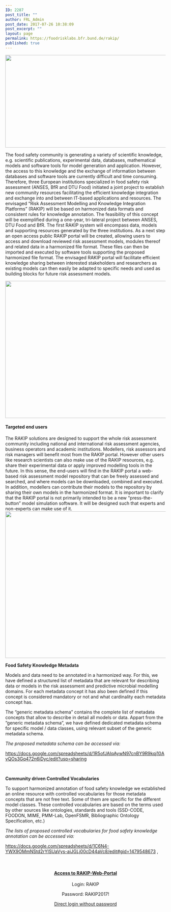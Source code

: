 ```yaml
---
ID: 2287
post_title: ""
author: FRL_Admin
post_date: 2017-07-26 10:38:09
post_excerpt: ""
layout: page
permalink: https://foodrisklabs.bfr.bund.de/rakip/
published: true
---
```

<img class="aligncenter size-large wp-image-2304" src="https://foodrisklabs.bfr.bund.de/wp-content/uploads/2017/07/RAKIP-Logo-1024x451.jpg" alt="" width="660" height="291" />

The food safety community is generating a variety of scientific knowledge, e.g. scientific publications, experimental data, databases, mathematical models and software tools for model generation and application. However, the access to this knowledge and the exchange of information between databases and software tools are currently difficult and time consuming. Therefore, three European institutions specialized in food safety risk assessment (ANSES, BfR and DTU Food) initiated a joint project to establish new community resources facilitating the efficient knowledge integration and exchange into and between IT-based applications and resources. The envisaged “Risk Assessment Modelling and Knowledge Integration Platforms” (RAKIP) will be based on harmonized data formats and consistent rules for knowledge annotation. The feasibility of this concept will be exemplified during a one-year, tri-lateral project between ANSES, DTU Food and BfR. The first RAKIP system will encompass data, models and supporting resources generated by the three institutions. As a next step an open access public RAKIP portal will be created, allowing users to access and download reviewed risk assessment models, modules thereof and related data in a harmonized file format. These files can then be imported and executed by software tools supporting the proposed harmonized file format. The envisaged RAKIP portal will facilitate efficient knowledge sharing between interested stakeholders and researchers as existing models can then easily be adapted to specific needs and used as building blocks for future risk assessment models.

<img class="aligncenter size-full wp-image-2303" src="https://foodrisklabs.bfr.bund.de/wp-content/uploads/2017/07/RAKIP-File-System.png" alt="" width="677" height="431" />
<h4>Targeted end users</h4>
The RAKIP solutions are designed to support the whole risk assessment community including national and international risk assessment agencies, business operators and academic institutions. Modellers, risk assessors and risk managers will benefit most from the RAKIP portal. However other users like research scientists can also make use of the RAKIP resources, e.g. share their experimental data or apply improved modelling tools in the future.
In this sense, the end-users will find in the RAKIP portal a web-based risk assessment model repository that can be freely assessed and searched, and where models can be downloaded, combined and executed. In addition, modellers can contribute their models to the repository by sharing their own models in the harmonized format. It is important to clarify that the RAKIP portal is not primarily intended to be a new “press-the-button” model simulation software. It will be designed such that experts and non-experts can make use of it.

<img class="aligncenter size-full wp-image-2306" src="https://foodrisklabs.bfr.bund.de/wp-content/uploads/2017/07/RAKIP-Model-Sharing.png" alt="" width="580" height="461" />

<strong>Food Safety Knowledge Metadata </strong>

Models and data need to be annotated in a harmonized way. For this, we have defined a structured list of metadata that are relevant for describing data or models in the risk assessment and predictive microbial modelling domains. For each metadata concept it has also been defined if this concept is considered mandatory or not and what cardinality each metadata concept has.

The “generic metadata schema” contains the complete list of metadata concepts that allow to describe in detail all models or data. Appart from the ”generic metadata schema”, we have defined dedicated metadata schema for specific model / data classes, using relevant subset of the generic metadata schema.

<em>The proposed metadata schema can be accessed via:</em>

https://docs.google.com/spreadsheets/d/1R5ofJAIqAywN97cnBY9R9kqj10AvQOs3Gq472n6iDyc/edit?usp=sharing

<strong> </strong>

<strong>Community driven Controlled Vocabularies </strong>

To support harmonized annotation of food safety knowledge we established an online resource with controlled vocabularies for those metadata concepts that are not free text. Some of them are specific for the different model classes. These controlled vocabularies are based on the terms used by other sources like ontologies, standards and tools (SSD-CODE, FOODON, MIME, PMM-Lab, OpenFSMR, Bibliographic Ontology Specification, etc.)

<em>The lists of proposed controlled vocabularies for food safety knowledge annotation can be accessed via:</em>

<a href="https://docs.google.com/spreadsheets/d/1C6N4-YWX9OMmNStd2rYlSUaVys-aiJGLj00cD44aVc8/edit#gid=1479548673">https://docs.google.com/spreadsheets/d/1C6N4-YWX9OMmNStd2rYlSUaVys-aiJGLj00cD44aVc8/edit#gid=1479548673</a> ,

&nbsp;
<h4 style="text-align: center;"><a href="https://knime.bfrlab.de/com.knime.enterprise.server/#/RAKIP-Web-Portal" target="_blank" rel="noopener">Access to RAKIP-Web-Portal</a></h4>
<p style="text-align: center;">Login: RAKIP</p>
<p style="text-align: center;">Password: RAKIP2017!</p>
<p style="text-align: center;"><a href="https://knime.bfrlab.de/com.knime.enterprise.server/#/RAKIP-Web-Portal/FSKX-Webportal-V2-Demonstrator&amp;user=RAKIP&amp;pw=RAKIP2017!" target="_blank" rel="noopener">Direct login without password</a></p>
&nbsp;